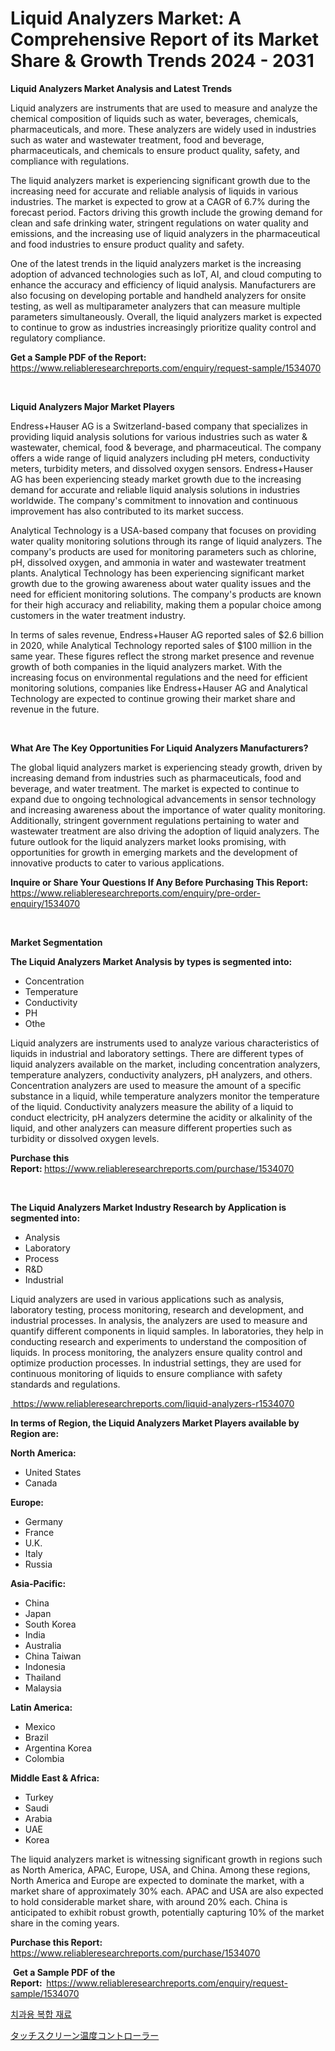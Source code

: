 <p><h1>Liquid Analyzers Market: A Comprehensive Report of its Market Share & Growth Trends 2024 - 2031</h1></p><p><strong>Liquid Analyzers Market Analysis and Latest Trends</strong></p>
<p><p>Liquid analyzers are instruments that are used to measure and analyze the chemical composition of liquids such as water, beverages, chemicals, pharmaceuticals, and more. These analyzers are widely used in industries such as water and wastewater treatment, food and beverage, pharmaceuticals, and chemicals to ensure product quality, safety, and compliance with regulations.</p><p>The liquid analyzers market is experiencing significant growth due to the increasing need for accurate and reliable analysis of liquids in various industries. The market is expected to grow at a CAGR of 6.7% during the forecast period. Factors driving this growth include the growing demand for clean and safe drinking water, stringent regulations on water quality and emissions, and the increasing use of liquid analyzers in the pharmaceutical and food industries to ensure product quality and safety.</p><p>One of the latest trends in the liquid analyzers market is the increasing adoption of advanced technologies such as IoT, AI, and cloud computing to enhance the accuracy and efficiency of liquid analysis. Manufacturers are also focusing on developing portable and handheld analyzers for onsite testing, as well as multiparameter analyzers that can measure multiple parameters simultaneously. Overall, the liquid analyzers market is expected to continue to grow as industries increasingly prioritize quality control and regulatory compliance.</p></p>
<p><strong>Get a Sample PDF of the Report:&nbsp;</strong> <a href="https://www.reliableresearchreports.com/enquiry/request-sample/1534070">https://www.reliableresearchreports.com/enquiry/request-sample/1534070</a></p>
<p>&nbsp;</p>
<p><strong>Liquid Analyzers Major Market Players</strong></p>
<p><p>Endress+Hauser AG is a Switzerland-based company that specializes in providing liquid analysis solutions for various industries such as water & wastewater, chemical, food & beverage, and pharmaceutical. The company offers a wide range of liquid analyzers including pH meters, conductivity meters, turbidity meters, and dissolved oxygen sensors. Endress+Hauser AG has been experiencing steady market growth due to the increasing demand for accurate and reliable liquid analysis solutions in industries worldwide. The company's commitment to innovation and continuous improvement has also contributed to its market success.</p><p>Analytical Technology is a USA-based company that focuses on providing water quality monitoring solutions through its range of liquid analyzers. The company's products are used for monitoring parameters such as chlorine, pH, dissolved oxygen, and ammonia in water and wastewater treatment plants. Analytical Technology has been experiencing significant market growth due to the growing awareness about water quality issues and the need for efficient monitoring solutions. The company's products are known for their high accuracy and reliability, making them a popular choice among customers in the water treatment industry.</p><p>In terms of sales revenue, Endress+Hauser AG reported sales of $2.6 billion in 2020, while Analytical Technology reported sales of $100 million in the same year. These figures reflect the strong market presence and revenue growth of both companies in the liquid analyzers market. With the increasing focus on environmental regulations and the need for efficient monitoring solutions, companies like Endress+Hauser AG and Analytical Technology are expected to continue growing their market share and revenue in the future.</p></p>
<p>&nbsp;</p>
<p><strong>What Are The Key Opportunities For Liquid Analyzers Manufacturers?</strong></p>
<p><p>The global liquid analyzers market is experiencing steady growth, driven by increasing demand from industries such as pharmaceuticals, food and beverage, and water treatment. The market is expected to continue to expand due to ongoing technological advancements in sensor technology and increasing awareness about the importance of water quality monitoring. Additionally, stringent government regulations pertaining to water and wastewater treatment are also driving the adoption of liquid analyzers. The future outlook for the liquid analyzers market looks promising, with opportunities for growth in emerging markets and the development of innovative products to cater to various applications.</p></p>
<p><strong>Inquire or Share Your Questions If Any Before Purchasing This Report:</strong> <a href="https://www.reliableresearchreports.com/enquiry/pre-order-enquiry/1534070">https://www.reliableresearchreports.com/enquiry/pre-order-enquiry/1534070</a></p>
<p>&nbsp;</p>
<p><strong>Market Segmentation</strong></p>
<p><strong>The Liquid Analyzers Market Analysis by types is segmented into:</strong></p>
<p><ul><li>Concentration</li><li>Temperature</li><li>Conductivity</li><li>PH</li><li>Othe</li></ul></p>
<p><p>Liquid analyzers are instruments used to analyze various characteristics of liquids in industrial and laboratory settings. There are different types of liquid analyzers available on the market, including concentration analyzers, temperature analyzers, conductivity analyzers, pH analyzers, and others. Concentration analyzers are used to measure the amount of a specific substance in a liquid, while temperature analyzers monitor the temperature of the liquid. Conductivity analyzers measure the ability of a liquid to conduct electricity, pH analyzers determine the acidity or alkalinity of the liquid, and other analyzers can measure different properties such as turbidity or dissolved oxygen levels.</p></p>
<p><strong>Purchase this Report:&nbsp;</strong><a href="https://www.reliableresearchreports.com/purchase/1534070">https://www.reliableresearchreports.com/purchase/1534070</a></p>
<p>&nbsp;</p>
<p><strong>The Liquid Analyzers Market Industry Research by Application is segmented into:</strong></p>
<p><ul><li>Analysis</li><li>Laboratory</li><li>Process</li><li>R&D</li><li>Industrial</li></ul></p>
<p><p>Liquid analyzers are used in various applications such as analysis, laboratory testing, process monitoring, research and development, and industrial processes. In analysis, the analyzers are used to measure and quantify different components in liquid samples. In laboratories, they help in conducting research and experiments to understand the composition of liquids. In process monitoring, the analyzers ensure quality control and optimize production processes. In industrial settings, they are used for continuous monitoring of liquids to ensure compliance with safety standards and regulations.</p></p>
<p><a href="https://www.reliableresearchreports.com/liquid-analyzers-r1534070">&nbsp;https://www.reliableresearchreports.com/liquid-analyzers-r1534070</a></p>
<p><strong>In terms of Region, the Liquid Analyzers Market Players available by Region are:</strong></p>
<p>
    <p> <strong> North America: </strong>
        <ul>
            <li>United States</li>
            <li>Canada</li>
        </ul>
        </p> 
    <p> <strong> Europe: </strong>
        <ul>
            <li>Germany</li>
            <li>France</li>
            <li>U.K.</li>
            <li>Italy</li>
            <li>Russia</li>
        </ul>
        </p> 
    <p> <strong> Asia-Pacific: </strong>
        <ul>
            <li>China</li>
            <li>Japan</li>
            <li>South Korea</li>
            <li>India</li>
            <li>Australia</li>
            <li>China Taiwan</li>
            <li>Indonesia</li>
            <li>Thailand</li>
            <li>Malaysia</li>
        </ul>
        </p> 
    <p> <strong> Latin America: </strong>
        <ul>
            <li>Mexico</li>
            <li>Brazil</li>
            <li>Argentina Korea</li>
            <li>Colombia</li>
        </ul>
        </p> 
    <p> <strong> Middle East & Africa: </strong>
        <ul>
            <li>Turkey</li>
            <li>Saudi</li>
            <li>Arabia</li>
            <li>UAE</li>
            <li>Korea</li>
        </ul>
    </p>
    </p>
<p><p>The liquid analyzers market is witnessing significant growth in regions such as North America, APAC, Europe, USA, and China. Among these regions, North America and Europe are expected to dominate the market, with a market share of approximately 30% each. APAC and USA are also expected to hold considerable market share, with around 20% each. China is anticipated to exhibit robust growth, potentially capturing 10% of the market share in the coming years.</p></p>
<p><strong>Purchase this Report: </strong><a href="https://www.reliableresearchreports.com/purchase/1534070">https://www.reliableresearchreports.com/purchase/1534070</a></p>
<p>&nbsp;<strong>Get a Sample PDF of the Report:&nbsp;&nbsp;</strong><a href="https://www.reliableresearchreports.com/enquiry/request-sample/1534070">https://www.reliableresearchreports.com/enquiry/request-sample/1534070</a></p>
<p><strong></strong></p>
<p><p><a href="https://github.com/oajzkywllm460/Market-Research-Report-List-1/blob/main/529368826268.md">치과용 복합 재료</a></p><p><a href="https://github.com/mreklxf44233/Market-Research-Report-List-1/blob/main/119454228692.md">タッチスクリーン温度コントローラー</a></p></p>